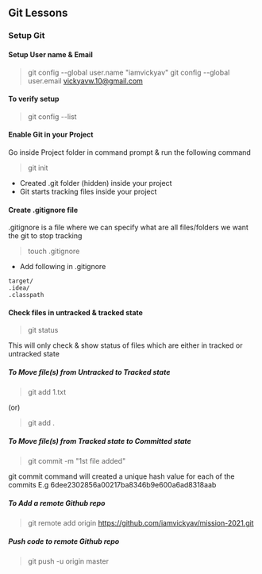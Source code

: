 ## Git Lessons

### Setup Git

#### Setup User name & Email

> git config --global user.name "iamvickyav"
> git config --global user.email vickyavw.10@gmail.com

#### To verify setup

> git config --list

#### Enable Git in your Project

Go inside Project folder in command prompt & run the following command

> git init

- Created .git folder (hidden) inside your project
- Git starts tracking files inside your project

#### Create .gitignore file

.gitignore is a file where we can specify what are all files/folders we want the git to stop tracking  

> touch .gitignore

- Add following in .gitignore
``` 
target/ 
.idea/
.classpath
```

#### Check files in untracked & tracked state

> git status

This will only check & show status of files which are either in tracked or untracked state

##### To Move file(s) from Untracked to Tracked state

> git add 1.txt

(or)

> git add .

##### To Move file(s) from Tracked state to Committed state

> git commit -m "1st file added"

git commit command will created a unique hash value for each of the commits E.g 6dee2302856a00217ba8346b9e600a6ad8318aab


##### To Add a remote Github repo

> git remote add origin https://github.com/iamvickyav/mission-2021.git

    
##### Push code to remote Github repo

> git push -u origin master